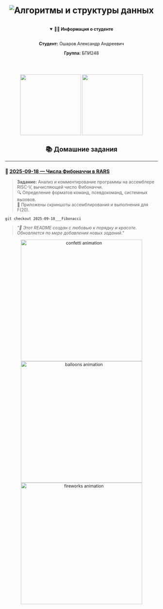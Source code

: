 ﻿<div align="center">

# <img src="https://readme-typing-svg.demolab.com?font=Fira+Code&weight=600&size=40&duration=4000&pause=1000&color=FF6B6B&center=true&vCenter=true&width=600&height=120&lines=%F0%9F%92%BB+%D0%90%D0%BB%D0%B3%D0%BE%D1%80%D0%B8%D1%82%D0%BC%D1%8B+%D0%B8+%D1%81%D1%82%D1%80%D1%83%D0%BA%D1%82%D1%83%D1%80%D1%8B;&lines=%D0%94%D0%B0%D0%BD%D0%BD%D1%8B%D0%B5" alt="Алгоритмы и структуры данных" />

<br>

<details open>
  <summary><b>👨‍🎓 Информация о студенте</b></summary>
  <br>
  <p><b>Студент:</b> Ошаров Александр Андреевич</p>
  <p><b>Группа:</b> БПИ248</p>
</details>

<br><br>
<div align="center">
  <img src="https://media.giphy.com/media/v1.Y2lkPTc5MGI3NjExeGZ0d3N5aWJ2c2Z6c2l5a2N0dWx5d2Z2d2V6dXN6d3V0cWJ5dXJ3c3V2b3R0a3FqY2V5aSZlcD12MV9pbnRlcm5hbF9naWZfYnlfaWQmY3Q9Zw/3o7WTqIxqeGUyoP5GM/giphy.gif" width="200" />
  <img src="https://media.giphy.com/media/l0MYB6XhI4XjX8hXG/giphy.gif" width="200" />
</div>

## 📚 Домашние задания

</div>

---

### 📅 [2025-09-18 — Числа Фибоначчи в RARS](https://github.com/AlexanderOsharov/CAOS/tree/2025-09-18___Fibonacci)

> **Задание:** Анализ и комментирование программы на ассемблере RISC-V, вычисляющей число Фибоначчи.  
> 🔍 Определение форматов команд, псевдокоманд, системных вызовов.  
> 📸 Приложены скриншоты ассемблирования и выполнения для F(20).

```text
git checkout 2025-09-18___Fibonacci
```

> *"🎨 Этот README создан с любовью к порядку и красоте. Обновляется по мере добавления новых заданий."*

<div align="center">
  <img src="https://media.giphy.com/media/v1.Y2lkPTc5MGI3NjExeGZ0d3N5aWJ2c2Z6c2l5a2N0dWx5d2Z2d2V6dXN6d3V0cWJ5dXJ3c3V2b3R0a3FqY2V5aSZlcD12MV9pbnRlcm5hbF9naWZfYnlfaWQmY3Q9Zw/3o7WTqIxqeGUyoP5GM/giphy.gif" width="400" alt="confetti animation" />
</div>

<div align="center">
  <img src="https://media.giphy.com/media/l0MYB6XhI4XjX8hXG/giphy.gif" width="400" alt="balloons animation" />
</div>

<div align="center">
  <img src="https://media.giphy.com/media/3o7TKsQ8UQzTbUQ70c/giphy.gif" width="400" alt="fireworks animation" />
</div>